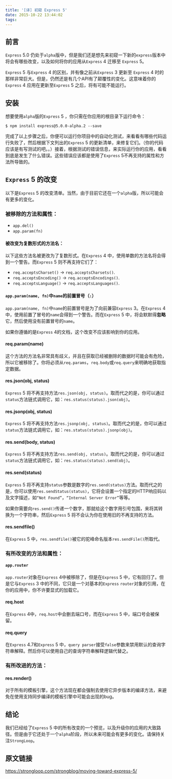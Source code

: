 ```yaml
---
title: '[译] 初窥 Express 5'
date: 2015-10-22 13:44:02
tags:
---
```


## 前言

`Express` 5.0 仍处于`alpha`版中，但是我们还是想先来初窥一下新的`express`版本中将会有哪些改变，以及如何将你的应用从`Express` 4 迁移至 `Express` 5。

`Express` 5 与`Express` 4 的区别，并有像之前从`Express` 3 更新至 `Express` 4 时的那样非常巨大。但是，仍然还是有几个API有了颠覆性的变化。这意味着你的`Express` 4 应用在更新至`Express` 5 之后，将有可能不能运行。

## 安装

想要使用`alpha`版的`Express` 5 ，你只需在你应用的根目录下运行命令：

```SHELL
$ npm install express@5.0.0-alpha.2 --save
```

完成了以上步骤之后，你便可以运行你项目中的自动化测试，来看看有哪些代码运行失败了，然后根据下文列出的`Express` 5 的更新清单，来修复它们。（你的代码应该是有写测试的吧。。）接着，根据测试的错误信息，来实际运行你的应用，看看到底是发生了什么错误。这些错误应该都是使用了`Express` 5不再支持的属性和方法所导致的。
<!-- more -->
## `Express` 5 的改变

以下是`Express` 5 的改变清单。当然，由于目前它还在一个`alpha`版，所以可能会有更多的变化。

### 被移除的方法和属性：

 - `app.del()`
 - `app.param(fn)`

#### 被改变为复数形式的方法名：

以下这些方法名被更改为了复数形式。在`Express` 4 中，使用单数的方法名将会得到一个警告。而`Express` 5 则不再支持它们了：

 - `req.acceptsCharset()` -> `req.acceptsCharsets()`.
 - `req.acceptsEncoding()` -> `req.acceptsEncodings()`.
 - `req.acceptsLanguage()` -> `req.acceptsLanguages()`.

#### `app.param(name, fn)`中`name`的前置冒号（`:`）

`app.param(name, fn)`中`name`的前置冒号是为了向前兼容`Express` 3。在`Express` 4 中，使用前置了冒号的`name`会得到一个警告。而在`Express` 5 中，将会默默得**忽略**它，然后使用没有前置冒号的`name`。

如果你遵循的是`Express` 4的文档，这个改变不应该影响到你的应用。

#### req.param(name)

这个方法的方法名非常具有歧义，并且在获取已经被删除的数据时可能会有危险，所以它被移除了。你将必须从`req.params`，`req.body`或`req.query`来明确地获取指定数据。

#### res.json(obj, status)

`Express` 5 将不再支持方法`res.json(obj, status)`。取而代之的是，你可以通过`status`方法链式调用它，如：`res.status(status).json(obj)`。

#### res.jsonp(obj, status)

`Express` 5 将不再支持方法`res.jsonp(obj, status)`。取而代之的是，你可以通过`status`方法链式调用它，如：`res.status(status).jsonp(obj)`。


#### res.send(body, status)

`Express` 5 将不再支持方法`res.send(obj, status)`。取而代之的是，你可以通过`status`方法链式调用它，如：`res.status(status).send(obj)`。

#### res.send(status)

`Express` 5 将不再支持`status`参数是数字的`res.send(status)`方法。取而代之的是，你可以使用`res.sendStatus(status)`，它将会设置一个指定的HTTP响应码以及文字描述，如`“Not Found”`，`“Internal Server Error”`等等。

如果你需要向`res.send()`传递一个数字，那就给这个数字用引号包围，来将其转换为一个字符串，然后`Express` 5 将不会认为你在使用旧的不再支持的方法。

#### res.sendfile()

在`Express` 5 中，`res.sendfile()`被它的驼峰命名版本`res.sendFile()`所取代。

### 有所改变的方法和属性：

#### `app.router`

`app.router`对象在`Express` 4中被移除了，但是在`Express` 5 中，它有回归了。但是它与`Express` 3 中的不同，它只是一个对基本的`Express` `router`对象的引用，在你的应用中，你不许要显式的加载它。

#### req.host

在`Express` 4中，`req.host`中会删去端口号，而在`Express` 5 中，端口号会被保留。

#### req.query

在`Express` 4.7和`Express` 5 中，`query parser`接受`false`参数来禁用默认的查询字符串解释。然后你可以使用自己的查询字符串解释逻辑代替之。

### 有所改进的方法：

#### res.render()

对于所有的模板引擎，这个方法现在都会强制去使用它异步版本的编译方法，来避免在使用支持同步编译的模板引擎中可能会出现的bug。

## 结论

我们已经给了`Express` 5 中的所有改变的一个预览，以及升级你的应用的大致路径。但是由于它还处于一个`alpha`阶段，所以未来可能会有更多的变化。请保持关注`StrongLoop`。

## 原文链接

https://strongloop.com/strongblog/moving-toward-express-5/
